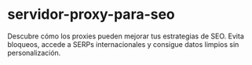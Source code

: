 # servidor-proxy-para-seo
Descubre cómo los proxies pueden mejorar tus estrategias de SEO. Evita bloqueos, accede a SERPs internacionales y consigue datos limpios sin personalización.
